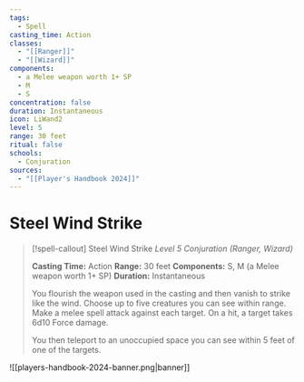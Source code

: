 ```yaml
---
tags:
  - Spell
casting_time: Action
classes:
  - "[[Ranger]]"
  - "[[Wizard]]"
components:
  - a Melee weapon worth 1+ SP
  - M
  - S
concentration: false
duration: Instantaneous
icon: LiWand2
level: 5
range: 30 feet
ritual: false
schools:
  - Conjuration
sources:
  - "[[Player's Handbook 2024]]"
---
```


# Steel Wind Strike

>[!spell-callout] Steel Wind Strike
>_Level 5 Conjuration (Ranger, Wizard)_
>
>**Casting Time:** Action
>**Range:** 30 feet
>**Components:** S, M (a Melee weapon worth 1+ SP)
>**Duration:** Instantaneous
>
>You flourish the weapon used in the casting and then vanish to strike like the wind. Choose up to five creatures you can see within range. Make a melee spell attack against each target. On a hit, a target takes 6d10 Force damage.
>
>You then teleport to an unoccupied space you can see within 5 feet of one of the targets.


![[players-handbook-2024-banner.png|banner]]
